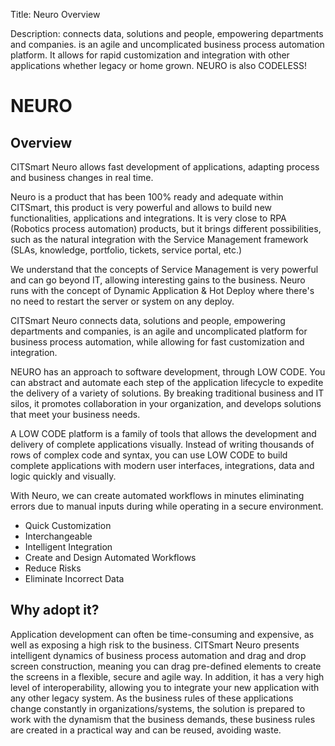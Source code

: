 Title: Neuro Overview

Description: connects data, solutions and people, empowering departments and companies. is an agile and uncomplicated business process automation platform. It allows for rapid customization and integration with other applications whether legacy or home grown. NEURO is also CODELESS!

# NEURO 

## Overview 

CITSmart Neuro allows fast development of applications, adapting process and business changes in real time.

Neuro is a product that has been 100% ready and adequate within CITSmart, this product is very powerful and allows to build new functionalities, applications and integrations. It is very close to RPA (Robotics process automation) products, but it brings different possibilities, such as the natural integration with the Service Management framework (SLAs, knowledge, portfolio, tickets, service portal, etc.)

We understand that the concepts of Service Management is very powerful and can go beyond IT, allowing interesting gains to the business. Neuro runs with the concept of Dynamic Application & Hot Deploy where there's no need to restart the server or system on any deploy.

CITSmart Neuro connects data, solutions and people, empowering departments and companies, is an agile and uncomplicated platform for business process automation, while allowing for fast customization and integration.

NEURO has an approach to software development, through LOW CODE. You can abstract and automate each step of the application lifecycle to expedite the delivery of a variety of solutions. By breaking traditional business and IT silos, it promotes collaboration in your organization, and develops solutions that meet your business needs.

A LOW CODE platform is a family of tools that allows the development and delivery of complete applications visually. Instead of writing thousands of rows of complex code and syntax, you can use LOW CODE to build complete applications with modern user interfaces, integrations, data and logic quickly and visually.

With Neuro, we can create automated workflows in minutes eliminating errors due to manual inputs during while operating in a secure environment.

 -  Quick Customization
 -  Interchangeable
 -  Intelligent Integration
 -  Create and Design Automated Workflows
 -  Reduce Risks
 -  Eliminate Incorrect Data

## Why adopt it? 


Application development can often be time-consuming and expensive, as well as
exposing a high risk to the business. CITSmart Neuro presents intelligent
dynamics of business process automation and drag and drop screen construction,
meaning you can drag pre-defined elements to create the screens in a flexible,
secure and agile way. In addition, it has a very high level of interoperability,
allowing you to integrate your new application with any other legacy system. As
the business rules of these applications change constantly in
organizations/systems, the solution is prepared to work with the dynamism that
the business demands, these business rules are created in a practical way and
can be reused, avoiding waste.

<!-- !!! tip "About"
    <b>Updated:</b>12/31/2018 - Andre Luiz de Oliveira Fernandes
